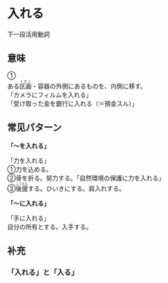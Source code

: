 # 入れる

下一段活用動詞

## 意味

<div class="vocab-term">
<div class="vocab-term-title">①</div>
<div class="vocab-term-content">
ある<ruby>区画<rt>くかく</rt></ruby>・容器の外側にあるものを、内側に移す。<br>
「カメラにフィルムを入れる」<br>
「受け取った金を銀行に入れる（＝預金スル）」
</div>
</div>

## 常见パターン

**「～を入れる」**

<div class="vocab-term">
<div class="vocab-term-title">「力を入れる」</div>
<div class="vocab-term-content">
①力を込める。<br>
②骨を折る。努力する。「自然環境の保護に力を入れる」<br>
③<ruby>後援<rt>こうえん</rt></ruby>する。ひいきにする。肩入れする。
</div>
</div>

**「～に入れる」**

<div class="vocab-term">
<div class="vocab-term-title">「手に入れる」</div>
<div class="vocab-term-content">
自分の所有とする。入手する。
</div>
</div>

## 补充

### 「入れる」と「入る」